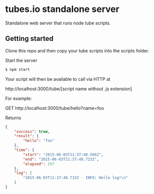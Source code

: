 tubes.io standalone server
==========================

Standalone web server that runs node tube scripts.

Getting started
---------------

Clone this repo and then copy your tube scripts into the scripts folder.

Start the server 
```bash
$ npm start
```

Your script will then be available to call via HTTP at

http://localhost:3000/tube/[script name without .js extension] 

For example:

GET http://localhost:3000/tube/hello?name=foo

Returns

```json
{
    "success": true,
    "result": {
        "hello": "foo"
    },
    "time": {
        "start": "2015-06-03T11:37:48.566Z",
        "end": "2015-06-03T11:37:48.723Z",
        "elapsed": 157
    },
    "log": [
        "2015-06-03T11:37:48.715Z - INFO: Hello log!\n"
    ]
}
```  